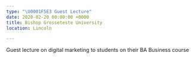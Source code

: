 ```yaml
---
type: "\U0001F5E3️ Guest Lecture"
date: 2020-02-20 00:00:00 +0000
title: Bishop Grosseteste University
location: Lincoln

---
```

Guest lecture on digital marketing to students on their BA Business course
